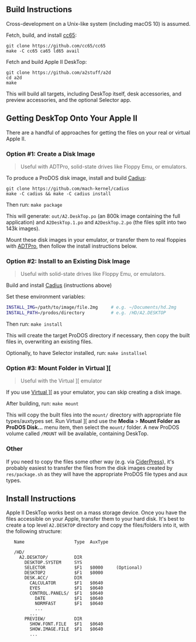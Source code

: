 ## Build Instructions

Cross-development on a Unix-like system (including macOS 10) is assumed.

Fetch, build, and install [cc65](http://cc65.github.io/cc65/):

```
git clone https://github.com/cc65/cc65
make -C cc65 ca65 ld65 avail
```

Fetch and build Apple II DeskTop:

```
git clone https://github.com/a2stuff/a2d
cd a2d
make
```

This will build all targets, including DeskTop itself, desk accessories, and preview accessories, and the optional Selector app.

## Getting DeskTop Onto Your Apple II

There are a handful of approaches for getting the files on your real or virtual Apple II.

### Option #1: Create a Disk Image

> Useful with ADTPro, solid-state drives like Floppy Emu, or emulators.

To produce a ProDOS disk image, install and build [Cadius](https://github.com/mach-kernel/cadius):

```
git clone https://github.com/mach-kernel/cadius
make -C cadius && make -C cadius install
```

Then run: `make package`

This will generate: `out/A2.DeskTop.po` (an 800k image containing the full application) and `A2DeskTop.1.po` and `A2DeskTop.2.po` (the files split into two 143k images).

Mount these disk images in your emulator, or transfer them to real floppies with [ADTPro](http://adtpro.com/), then follow the install instructions below.

### Option #2: Install to an Existing Disk Image

> Useful with solid-state drives like Floppy Emu, or emulators.

Build and install [Cadius](https://github.com/mach-kernel/cadius) (instructions above)

Set these environment variables:

```sh
INSTALL_IMG=/path/to/image/file.2mg     # e.g. ~/Documents/hd.2mg
INSTALL_PATH=/prodos/directory          # e.g. /HD/A2.DESKTOP
```

Then run: `make install`

This will create the target ProDOS directory if necessary, then copy the built files in, overwriting an existing files.

Optionally, to have Selector installed, run: `make installsel`

### Option #3: Mount Folder in Virtual ]\[

> Useful with the Virtual ]\[ emulator

If you use [Virtual \]\[](http://www.virtualii.com/) as your emulator, you can skip creating a disk image.

After building, run: `make mount`

This will copy the built files into the `mount/` directory  with appropriate file types/auxtypes set. Run Virtual ]\[ and use the **Media** > **Mount Folder as ProDOS Disk...** menu item, then select the `mount/` folder. A new ProDOS volume called `/MOUNT` will be available, containing DeskTop.

### Other

If you need to copy the files some other way (e.g. via [CiderPress](http://a2ciderpress.com/)), it's probably easiest to transfer the files from the disk images created by `res/package.sh` as they will have the appropriate ProDOS file types and aux types.


## Install Instructions

Apple II DeskTop works best on a mass storage device. Once you have the files accessible on your Apple, transfer them to your hard disk. It's best to create a top level `A2.DESKTOP` directory and copy the files/folders into it, with the following structure:

```
   Name                   Type  AuxType

   /HD/
     A2.DESKTOP/          DIR
       DESKTOP.SYSTEM     SYS
       SELECTOR           $F1   $0000     (Optional)
       DESKTOP2           $F1   $0000
       DESK.ACC/          DIR
         CALCULATOR       $F1   $0640
         EYES             $F1   $0640
         CONTROL.PANELS/  $F1   $0640
           DATE           $F1   $0640
           NORMFAST       $F1   $0640
           ...
         ...
       PREVIEW/           DIR
         SHOW.FONT.FILE   $F1   $0640
         SHOW.IMAGE.FILE  $F1   $0640
         ...
```
